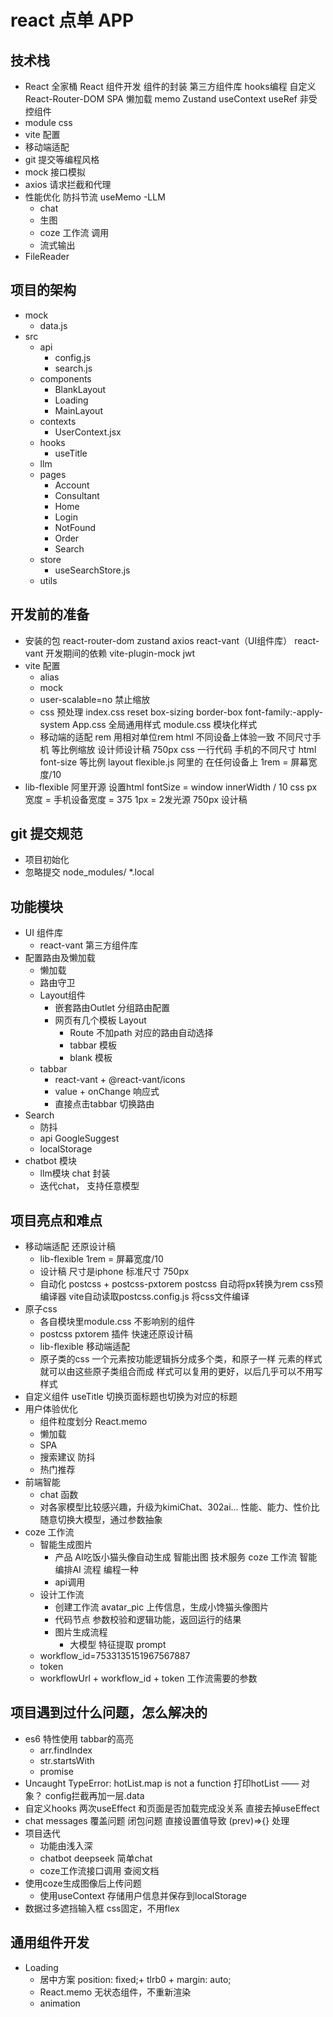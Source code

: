 # react 点单 APP

## 技术栈
- React 全家桶
    React 组件开发
    组件的封装
    第三方组件库
    hooks编程 自定义
    React-Router-DOM
      SPA
      懒加载
    memo
    Zustand
    useContext
    useRef 非受控组件
- module css
- vite 配置
- 移动端适配
- git 提交等编程风格
- mock 接口模拟
- axios 请求拦截和代理
- 性能优化
  防抖节流
  useMemo
-LLM
  - chat
  - 生图
  - coze 工作流 调用
  - 流式输出
- FileReader

## 项目的架构
- mock
  - data.js
- src
  - api
    - config.js
    - search.js
  - components
    - BlankLayout
    - Loading
    - MainLayout
  - contexts
    - UserContext.jsx
  - hooks
    - useTitle
  - llm
  - pages
    - Account
    - Consultant
    - Home
    - Login
    - NotFound
    - Order
    - Search
  - store
    - useSearchStore.js
  - utils

## 开发前的准备
- 安装的包
    react-router-dom zustand axios 
      react-vant（UI组件库）
    react-vant
    开发期间的依赖
    vite-plugin-mock jwt 
- vite 配置
  - alias
  - mock
  - user-scalable=no 禁止缩放
  - css 预处理
      index.css reset
      box-sizing border-box  font-family:-apply-system
      App.css  全局通用样式
      module.css  模块化样式
  - 移动端的适配 rem
      用相对单位rem html
      不同设备上体验一致
      不同尺寸手机 等比例缩放
      设计师设计稿 750px 
      css 一行代码  手机的不同尺寸 html font-size 等比例
      layout
      flexible.js 阿里的 在任何设备上
      1rem = 屏幕宽度/10
- lib-flexible
  阿里开源
  设置html fontSize = window
  innerWidth / 10
  css px 宽度 = 手机设备宽度 = 375
  1px = 2发光源
  750px 设计稿

## git 提交规范
- 项目初始化
- 忽略提交
  node_modules/
  *.local
## 功能模块
- UI 组件库
  - react-vant  第三方组件库
- 配置路由及懒加载
  - 懒加载
  - 路由守卫
  - Layout组件
    - 嵌套路由Outlet 分组路由配置
    - 网页有几个模板 Layout
      - Route 不加path 对应的路由自动选择
      - tabbar 模板
      - blank 模板
  - tabbar
    - react-vant + @react-vant/icons
    - value + onChange 响应式
    - 直接点击tabbar 切换路由
- Search
  - 防抖
  - api
    GoogleSuggest
  - localStorage
- chatbot 模块
  - llm模块 chat 封装
  - 迭代chat， 支持任意模型
## 项目亮点和难点
- 移动端适配 还原设计稿
  - lib-flexible  1rem = 屏幕宽度/10
  - 设计稿 尺寸是iphone 标准尺寸 750px
  - 自动化
      postcss + postcss-pxtorem
      postcss 自动将px转换为rem css预编译器
      vite自动读取postcss.config.js 将css文件编译
- 原子css
  - 各自模块里module.css 不影响别的组件
  - postcss pxtorem 插件 快速还原设计稿
  - lib-flexible 移动端适配
  - 原子类的css
      一个元素按功能逻辑拆分成多个类，和原子一样
      元素的样式就可以由这些原子类组合而成
      样式可以复用的更好，以后几乎可以不用写样式
- 自定义组件
  useTitle  切换页面标题也切换为对应的标题
- 用户体验优化
  - 组件粒度划分
    React.memo
  - 懒加载
  - SPA
  - 搜索建议  防抖
  - 热门推荐
- 前端智能
  - chat 函数
  - 对各家模型比较感兴趣，升级为kimiChat、302ai...
    性能、能力、性价比
    随意切换大模型，通过参数抽象
- coze 工作流
  - 智能生成图片
    - 产品
    AI吃饭小猫头像自动生成 智能出图
    技术服务
    coze 工作流 智能编排AI 流程 编程一种
    - api调用
  - 设计工作流
    - 创建工作流 avatar_pic
      上传信息，生成小馋猫头像图片
    - 代码节点
      参数校验和逻辑功能，返回运行的结果
    - 图片生成流程
      - 大模型 特征提取
      prompt
  - workflow_id=7533135151967567887
  - token 
  - workflowUrl + workflow_id + token
      工作流需要的参数
## 项目遇到过什么问题，怎么解决的
- es6 特性使用
  tabbar的高亮
  - arr.findIndex
  - str.startsWith
  - promise
- Uncaught TypeError: hotList.map is not a function
  打印hotList  —— 对象？
  config拦截再加一层.data
- 自定义hooks
  两次useEffect 和页面是否加载完成没关系
  直接去掉useEffect
- chat messages 覆盖问题
  闭包问题 直接设置值导致
  (prev)=>{} 处理
- 项目迭代
  - 功能由浅入深
  - chatbot deepseek 简单chat
  - coze工作流接口调用 查阅文档
- 使用coze生成图像后上传问题
  - 使用useContext 存储用户信息并保存到localStorage
- 数据过多遮挡输入框  css固定，不用flex
## 通用组件开发
- Loading
  - 居中方案
    position: fixed;+ tlrb0 + margin: auto;
  - React.memo 无状态组件，不重新渲染
  - animation